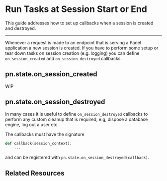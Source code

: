 # Run Tasks at Session Start or End

This guide addresses how to set up callbacks when a session is created and destroyed.

---

Whenever a request is made to an endpoint that is serving a Panel application a new session is created. If you have to perform some setup or tear down tasks on session creation (e.g. logging) you can define `on_session_created` and `on_session_destroyed` callbacks.

## pn.state.on_session_created

WIP

## pn.state.on_session_destroyed

In many cases it is useful to define `on_session_destroyed` callbacks to perform any custom cleanup that is required, e.g,  dispose  a database engine, log out a user etc.

The callbacks must have the signature

```python
def callback(session_context):
    ...
```

and can be registered with `pn.state.on_session_destroyed(callback)`.

## Related Resources
